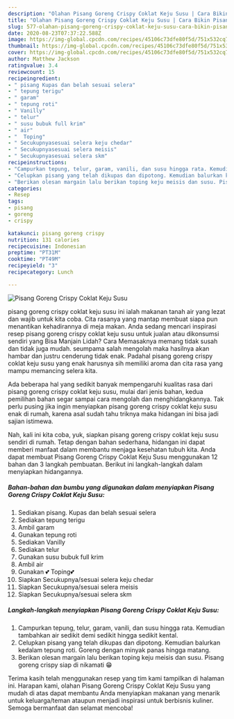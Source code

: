 ```yaml
---
description: "Olahan Pisang Goreng Crispy Coklat Keju Susu | Cara Bikin Pisang Goreng Crispy Coklat Keju Susu Yang Enak Banget"
title: "Olahan Pisang Goreng Crispy Coklat Keju Susu | Cara Bikin Pisang Goreng Crispy Coklat Keju Susu Yang Enak Banget"
slug: 577-olahan-pisang-goreng-crispy-coklat-keju-susu-cara-bikin-pisang-goreng-crispy-coklat-keju-susu-yang-enak-banget
date: 2020-08-23T07:37:22.588Z
image: https://img-global.cpcdn.com/recipes/45106c73dfe80f5d/751x532cq70/pisang-goreng-crispy-coklat-keju-susu-foto-resep-utama.jpg
thumbnail: https://img-global.cpcdn.com/recipes/45106c73dfe80f5d/751x532cq70/pisang-goreng-crispy-coklat-keju-susu-foto-resep-utama.jpg
cover: https://img-global.cpcdn.com/recipes/45106c73dfe80f5d/751x532cq70/pisang-goreng-crispy-coklat-keju-susu-foto-resep-utama.jpg
author: Matthew Jackson
ratingvalue: 3.4
reviewcount: 15
recipeingredient:
- " pisang Kupas dan belah sesuai selera"
- " tepung terigu"
- " garam"
- " tepung roti"
- " Vanilly"
- " telur"
- " susu bubuk full krim"
- " air"
- "  Toping"
- " Secukupnyasesuai selera keju chedar"
- " Secukupnyasesuai selera meisis"
- " Secukupnyasesuai selera skm"
recipeinstructions:
- "Campurkan tepung, telur, garam, vanili, dan susu hingga rata. Kemudian tambahkan air sedikit demi sedikit hingga sedikit kental."
- "Celupkan pisang yang telah dikupas dan dipotong. Kemudian balurkan kedalam tepung roti. Goreng dengan minyak panas hingga matang."
- "Berikan olesan margain lalu berikan toping keju meisis dan susu. Pisang goreng crispy siap di nikamati 😁"
categories:
- Resep
tags:
- pisang
- goreng
- crispy

katakunci: pisang goreng crispy 
nutrition: 131 calories
recipecuisine: Indonesian
preptime: "PT31M"
cooktime: "PT49M"
recipeyield: "3"
recipecategory: Lunch

---
```



![Pisang Goreng Crispy Coklat Keju Susu](https://img-global.cpcdn.com/recipes/45106c73dfe80f5d/751x532cq70/pisang-goreng-crispy-coklat-keju-susu-foto-resep-utama.jpg)


pisang goreng crispy coklat keju susu ini ialah makanan tanah air yang lezat dan wajib untuk kita coba. Cita rasanya yang mantap membuat siapa pun menantikan kehadirannya di meja makan.
Anda sedang mencari inspirasi resep pisang goreng crispy coklat keju susu untuk jualan atau dikonsumsi sendiri yang Bisa Manjain Lidah? Cara Memasaknya memang tidak susah dan tidak juga mudah. seumpama salah mengolah maka hasilnya akan hambar dan justru cenderung tidak enak. Padahal pisang goreng crispy coklat keju susu yang enak harusnya sih memiliki aroma dan cita rasa yang mampu memancing selera kita.



Ada beberapa hal yang sedikit banyak mempengaruhi kualitas rasa dari pisang goreng crispy coklat keju susu, mulai dari jenis bahan, kedua pemilihan bahan segar sampai cara mengolah dan menghidangkannya. Tak perlu pusing jika ingin menyiapkan pisang goreng crispy coklat keju susu enak di rumah, karena asal sudah tahu triknya maka hidangan ini bisa jadi sajian istimewa.


Nah, kali ini kita coba, yuk, siapkan pisang goreng crispy coklat keju susu sendiri di rumah. Tetap dengan bahan sederhana, hidangan ini dapat memberi manfaat dalam membantu menjaga kesehatan tubuh kita. Anda dapat membuat Pisang Goreng Crispy Coklat Keju Susu menggunakan 12 bahan dan 3 langkah pembuatan. Berikut ini langkah-langkah dalam menyiapkan hidangannya.

<!--inarticleads1-->

##### Bahan-bahan dan bumbu yang digunakan dalam menyiapkan Pisang Goreng Crispy Coklat Keju Susu:

1. Sediakan  pisang. Kupas dan belah sesuai selera
1. Sediakan  tepung terigu
1. Ambil  garam
1. Gunakan  tepung roti
1. Sediakan  Vanilly
1. Sediakan  telur
1. Gunakan  susu bubuk full krim
1. Ambil  air
1. Gunakan  💕 Toping💕
1. Siapkan  Secukupnya/sesuai selera keju chedar
1. Siapkan  Secukupnya/sesuai selera meisis
1. Siapkan  Secukupnya/sesuai selera skm




<!--inarticleads2-->

##### Langkah-langkah menyiapkan Pisang Goreng Crispy Coklat Keju Susu:

1. Campurkan tepung, telur, garam, vanili, dan susu hingga rata. Kemudian tambahkan air sedikit demi sedikit hingga sedikit kental.
1. Celupkan pisang yang telah dikupas dan dipotong. Kemudian balurkan kedalam tepung roti. Goreng dengan minyak panas hingga matang.
1. Berikan olesan margain lalu berikan toping keju meisis dan susu. Pisang goreng crispy siap di nikamati 😁




Terima kasih telah menggunakan resep yang tim kami tampilkan di halaman ini. Harapan kami, olahan Pisang Goreng Crispy Coklat Keju Susu yang mudah di atas dapat membantu Anda menyiapkan makanan yang menarik untuk keluarga/teman ataupun menjadi inspirasi untuk berbisnis kuliner. Semoga bermanfaat dan selamat mencoba!
